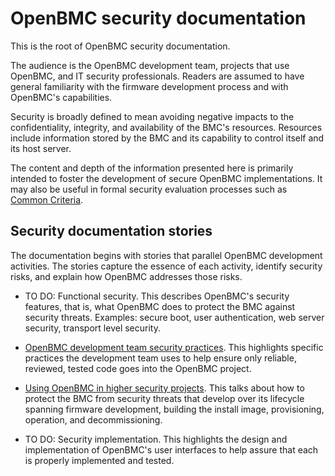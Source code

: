 # OpenBMC security documentation

This is the root of OpenBMC security documentation.

The audience is the OpenBMC development team, projects that use
OpenBMC, and IT security professionals.  Readers are assumed to have
general familiarity with the firmware development process and with
OpenBMC's capabilities.

Security is broadly defined to mean avoiding negative impacts to the
confidentiality, integrity, and availability of the BMC's resources.
Resources include information stored by the BMC and its capability to
control itself and its host server.

The content and depth of the information presented here is primarily
intended to foster the development of secure OpenBMC implementations.
It may also be useful in formal security evaluation processes such as
[Common Criteria](https://www.commoncriteriaportal.org/).


## Security documentation stories

The documentation begins with stories that parallel OpenBMC
development activities.  The stories capture the essence of each
activity, identify security risks, and explain how OpenBMC addresses
those risks.

 - TO DO: Functional security.  This describes OpenBMC's security
features, that is, what OpenBMC does to protect the BMC against
security threats.  Examples: secure boot, user authentication, web
server security, transport level security.

 - [OpenBMC development team security practices](obmc-development-practices.md).
This highlights specific practices the development team uses to help
ensure only reliable, reviewed, tested code goes into the OpenBMC
project.

 - [Using OpenBMC in higher security projects](obmc-downstream-best-practices.md).
This talks about how to protect the BMC from security threats that
develop over its lifecycle spanning firmware development, building the
install image, provisioning, operation, and decommissioning.

 - TO DO: Security implementation.  This highlights the design and
implementation of OpenBMC's user interfaces to help assure that each
is properly implemented and tested.
